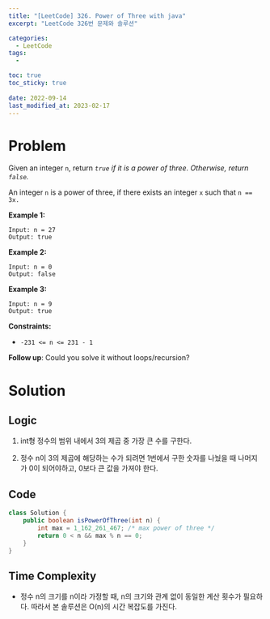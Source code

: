 ```yaml
---
title: "[LeetCode] 326. Power of Three with java"
excerpt: "LeetCode 326번 문제와 솔루션"

categories:
  - LeetCode
tags:
  - 

toc: true
toc_sticky: true
 
date: 2022-09-14
last_modified_at: 2023-02-17
---
```

# **Problem**
Given an integer `n`, return *`true` if it is a power of three. Otherwise, return `false`.*

An integer `n` is a power of three, if there exists an integer `x` such that `n == 3x.`

**Example 1:**
```
Input: n = 27
Output: true
```
**Example 2:**
```
Input: n = 0
Output: false
```
**Example 3:**
```
Input: n = 9
Output: true
```
**Constraints:**
- `-231 <= n <= 231 - 1`

**Follow up**: Could you solve it without loops/recursion?

# **Solution**
## **Logic**
1. int형 정수의 범위 내에서 3의 제곱 중 가장 큰 수를 구한다.

2. 정수 n이 3의 제곱에 해당하는 수가 되려면 1번에서 구한 숫자를 나눴을 때 나머지가 0이 되어야하고, 0보다 큰 값을 가져야 한다.
## **Code**
```java
class Solution {
    public boolean isPowerOfThree(int n) {
        int max = 1_162_261_467; /* max power of three */
        return 0 < n && max % n == 0;
    }
}
```
## **Time Complexity**
- 정수 n의 크기를 n이라 가정할 때, n의 크기와 관계 없이 동일한 계산 횟수가 필요하다. 따라서 본 솔루션은 O(n)의 시간 복잡도를 가진다.